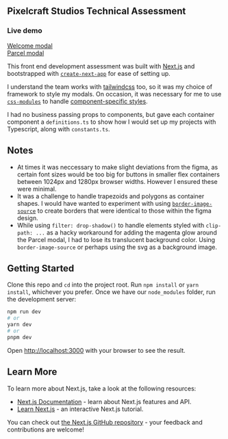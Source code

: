 ## Pixelcraft Studios Technical Assessment

### Live demo

[Welcome modal](https://pixelcraft-test.vercel.app/)\
[Parcel modal](https://pixelcraft-test.vercel.app/parcel)

This front end development assessment was built with [Next.js](https://nextjs.org/) and bootstrapped with [`create-next-app`](https://github.com/vercel/next.js/tree/canary/packages/create-next-app) for ease of setting up.

I understand the team works with [tailwindcss](https://tailwindcss.com/) too, so it was my choice of framework to style my modals. On occasion, it was necessary for me to use [`css-modules`](https://github.com/css-modules/css-modules) to handle [component-specific styles](https://nextjs.org/docs/basic-features/built-in-css-support#adding-component-level-css).

I had no business passing props to components, but gave each container component a `definitions.ts` to show how I would set up my projects with Typescript, along with `constants.ts`.

## Notes

- At times it was neccessary to make slight deviations from the figma, as certain font sizes would be too big for buttons in smaller flex containers between 1024px and 1280px browser widths. However I ensured these were minimal.
- It was a challenge to handle trapezoids and polygons as container shapes. I would have wanted to experiment with using [`border-image-source`](https://developer.mozilla.org/en-US/docs/Web/CSS/border-image-source) to create borders that were identical to those within the figma design.
- While using `filter: drop-shadow()` to handle elements styled with `clip-path: ...` as a hacky workaround for adding the magenta glow around the Parcel modal, I had to lose its translucent background color. Using `border-image-source` or perhaps using the svg as a background image.

## Getting Started

Clone this repo and `cd` into the project root. Run `npm install` or `yarn install`, whichever you prefer. Once we have our `node_modules` folder, run the development server:

```bash
npm run dev
# or
yarn dev
# or
pnpm dev
```

Open [http://localhost:3000](http://localhost:3000) with your browser to see the result.

## Learn More

To learn more about Next.js, take a look at the following resources:

- [Next.js Documentation](https://nextjs.org/docs) - learn about Next.js features and API.
- [Learn Next.js](https://nextjs.org/learn) - an interactive Next.js tutorial.

You can check out [the Next.js GitHub repository](https://github.com/vercel/next.js/) - your feedback and contributions are welcome!

